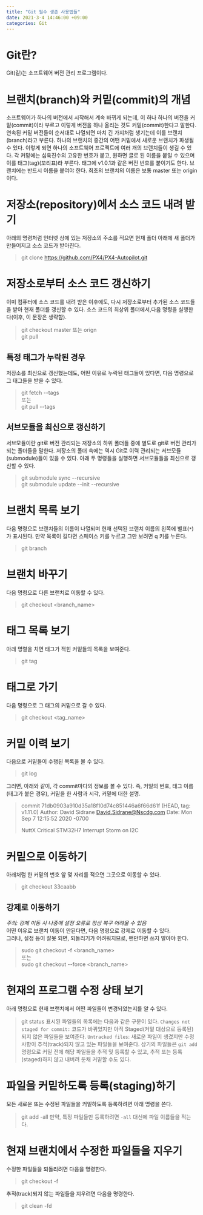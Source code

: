 ```yaml
---
title: "Git 필수 생존 사용법들"
date: 2021-3-4 14:46:00 +09:00
categories: Git
---
```


# Git란?
Git(깉)는 소프트웨어 버전 관리 프로그램이다.

# 브랜치(branch)와 커밑(commit)의 개념
소프트웨어가 하나의 버전에서 시작해서 계속 바뀌게 되는데, 이 하나 하나의 버전을 커밑(commit)이라 부르고 이렇게 버전을 하나 올리는 것도 커밑(commit)한다고 말한다.
연속된 커밑 버전들이 순서대로 나열되면 마치 긴 가지처럼 생기는데 이를 브랜치(branch)라고 부른다. 하나의 브랜치의 중간의 어떤 커밑에서 새로운 브랜치가 파생될 수 있다.
이렇게 되면 하나의 소프트웨어 프로젝트에 여러 개의 브랜치들이 생길 수 있다.
각 커밑에는 십육진수의 고유한 번호가 붙고, 원하면 글로 된 이름을 붙일 수 있으며 이를 태그(tag)(꼬리표)라 부른다. 태그에 v1.0.1과 같은 버전 번호를 붙이기도 한다.
브랜치에는 반드시 이름을 붙여야 한다. 최초의 브랜치의 이름은 보통 master 또는 origin이다.

# 저장소(repository)에서 소스 코드 내려 받기
아래의 명령처럼 인터넷 상에 있는 저장소의 주소를 적으면 현재 폴더 아래에 새 폴더가 만들어지고 소스 코드가 받아진다. 
>git clone https://github.com/PX4/PX4-Autopilot.git

# 저장소로부터 소스 코드 갱신하기
이미 컴퓨터에 소스 코드를 내려 받은 이후에도, 다시 저장소로부터 추가된 소스 코드들을 받아 현재 폴더를 갱신할 수 있다.
소스 코드의 최상위 폴더에서,다음 명령을 실행한다(이후, 이 문장은 생략함).
>git checkout master 또는 orign   
>git pull

## 특정 태그가 누락된 경우
저장소를 최신으로 갱신했는데도, 어떤 이유로 누락된 태그들이 있다면, 다음 명령으로 그 태그들을 받을 수 있다.
>git fetch --tags  
또는  
>git pull --tags

## 서브모듈을 최신으로 갱신하기
서브모듈이란 git로 버전 관리되는 저장소의 하위 폴더들 중에 별도로 git로 버전 관리가 되는 폴더들을 말한다.
저장소의 폴더 속에는 역시 Git로 이력 관리되는 서브모듈(submodule)들이 있을 수 있다.
아래 두 명령들을 실행하면 서브모듈들을 최신으로 갱신할 수 있다.
>git submodule sync --recursive  
>git submodule update --init --recursive

# 브랜치 목록 보기
다음 명령으로 브랜치들의 이름이 나열되며 현재 선택된 브랜치 이름의 왼쪽에 별표(`*`)가 표시된다.
만약 목록이 길다면 스페이스 키를 누르고 그만 보려면 q 키를 누른다.
>git branch

# 브랜치 바꾸기
다음 명령으로 다른 브랜치로 이동할 수 있다.
>git checkout <branch_name>

# 태그 목록 보기
아래 명렬을 치면 태그가 적힌 커밑들의 목록을 보여준다.
>git tag

# 태그로 가기
다음 명령으로 그 태그의 커밑으로 갈 수 있다.
>git checkout <tag_name>

# 커밑 이력 보기
다음으로 커밑들이 수행된 목록을 볼 수 있다.
>git log
   
그러면, 아래와 같이, 각 commit마다의 정보를 볼 수 있다.
즉, 커밑의 번호, 태그 이름(태그가 붙은 경우), 커밑을 한 사람과 시각, 커밑에 대한 설명.

>commit 71db0903a910d35a18f10d74c851446a6f66d61f (HEAD, tag: v1.11.0)
>Author: David Sidrane <David.Sidrane@Nscdg.com>
>Date:   Mon Sep 7 12:15:52 2020 -0700
>
>    NuttX Critical STM32H7 Interrupt Storm on I2C

# 커밑으로 이동하기
아래처럼 한 커밑의 번호 앞 몇 자리를 적으면 그곳으로 이동할 수 있다.
>git checkout 33caabb

## 강제로 이동하기
*주의: 강제 이동 시 나중에 설정 오류로 정상 복구 어려울 수 있음*  
어떤 이유로 브랜치 이동이 안된다면, 다음 명령으로 강제로 이동할 수 있다.  
그러나, 설정 등이 잘못 되면, 되돌리기가 어려워지므로, 왠만하면 쓰지 말아야 한다.  
>sudo git checkout -f <branch_name>  
또는  
>sudo git checkout --force <branch_name>

# 현재의 프로그램 수정 상태 보기
아래 명령으로 현재 브랜치에서 어떤 파일들이 변경되었는지를 알 수 있다.
>git status
표시된 파일들의 목록에는 다음과 같은 구분이 있다.
`Changes not staged for commit:` 코드가 바뀌었지만 아직 Staged(커밑 대상으로 등록된)되지 않은 파일들을 보여준다.
`Untracked files`: 새로운 파일이 생겼지만 수정 사항이 추적(track)되지 않고 있는 파일들을 보여준다. 
상기의 파일들은 `git add` 명령으로 커밑 전에 해당 파일들을 추적 및 등록할 수 있고, 추적 또는 등록(staged)하지 않고 내버려 둔채 커밑할 수도 있다.

# 파일을 커밑하도록 등록(staging)하기
모든 새로운 또는 수정된 파일들을 커밑하도록 등록하려면 아래 명령을 쓴다.
>git add -all
만약, 특정 파일들만 등록하려면 `-all` 대신에 파일 이름들을 적는다.

# 현재 브랜치에서 수정한 파일들을 지우기
수정한 파일들을 되돌리려면 다음을 명령한다.  
>git checkout -f

추적(track)되지 않는 파일들을 지우려면 다음을 명령한다.  
>git clean -fd

